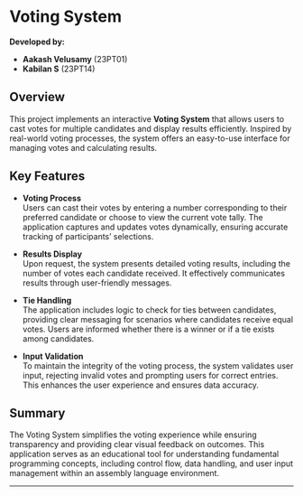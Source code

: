 # Voting System

**Developed by:**
- **Aakash Velusamy** (23PT01)
- **Kabilan S** (23PT14)

## Overview
This project implements an interactive **Voting System** that allows users to cast votes for multiple candidates and display results efficiently. Inspired by real-world voting processes, the system offers an easy-to-use interface for managing votes and calculating results.

## Key Features
- **Voting Process**  
  Users can cast their votes by entering a number corresponding to their preferred candidate or choose to view the current vote tally. The application captures and updates votes dynamically, ensuring accurate tracking of participants’ selections.

- **Results Display**  
  Upon request, the system presents detailed voting results, including the number of votes each candidate received. It effectively communicates results through user-friendly messages.

- **Tie Handling**  
  The application includes logic to check for ties between candidates, providing clear messaging for scenarios where candidates receive equal votes. Users are informed whether there is a winner or if a tie exists among candidates.

- **Input Validation**  
  To maintain the integrity of the voting process, the system validates user input, rejecting invalid votes and prompting users for correct entries. This enhances the user experience and ensures data accuracy.

## Summary
The Voting System simplifies the voting experience while ensuring transparency and providing clear visual feedback on outcomes. This application serves as an educational tool for understanding fundamental programming concepts, including control flow, data handling, and user input management within an assembly language environment.

---
